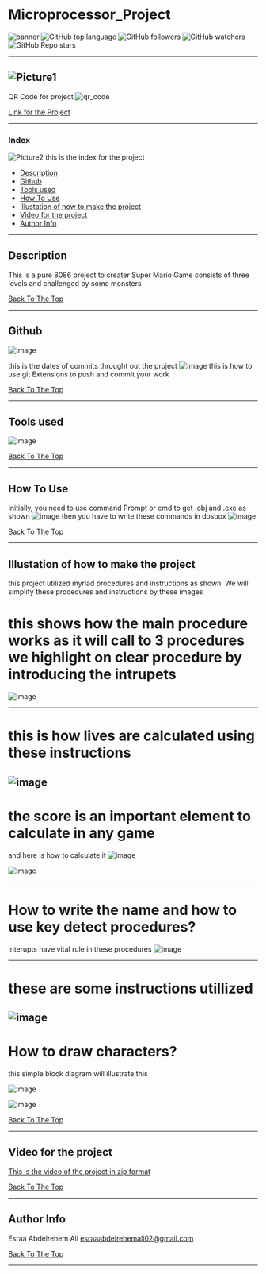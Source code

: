# Microprocessor_Project

![banner](https://user-images.githubusercontent.com/93450859/148617398-b5806af7-284e-41dd-8ebe-1c42183c97ae.jpg)
![GitHub top language](https://img.shields.io/github/downloads/Esraa-Abdelrehem/Microprocessor_Project/total?logo=GitHub&logoColor=%2300ff00&style=plastic) 
![GitHub followers](https://img.shields.io/github/followers/Esraa-Abdelrehem?style=social)
![GitHub watchers](https://img.shields.io/github/watchers/Esraa-Abdelrehem/Microprocessor_Project?style=social)
![GitHub Repo stars](https://img.shields.io/github/stars/Esraa-Abdelrehem/Microprocessor_Project?style=social)

---
![Picture1](https://user-images.githubusercontent.com/93450859/148609624-fe391666-3cca-4ebe-a379-21332733b534.png)
---
QR Code for project
![qr_code](https://user-images.githubusercontent.com/93450859/148613640-a8d8c88a-50e4-486a-a654-2ed9b4d93a8f.png)


[Link for the Project](https://github.com/Esraa-Abdelrehem/Microprocessor_Project/tree/master)


---



### Index
![Picture2](https://user-images.githubusercontent.com/93450859/148611431-f87a8dc4-30e2-4ecb-b367-a0d5fd4e8834.png)
this is the index for the project
- [Description](#description)
- [Github](#Github)
- [Tools used](#Tools-used)
- [How To Use](#how-to-use)
- [Illustation of how to make the project](#Illustation-of-how-to-make-the-project)
- [Video for the project](#Video-for-the-project)
- [Author Info](#author-info)

---

## Description

This is a pure 8086 project to creater Super Mario Game consists of three levels and challenged by some monsters


[Back To The Top](#Microprocessor_Project)

---
##  Github
![image](https://user-images.githubusercontent.com/93450859/148613820-6869b240-b7a2-4004-9ecd-c95d8e36e06d.png)

this is the dates of commits throught out the project
![image](https://user-images.githubusercontent.com/93450859/148613431-e0930c0a-c581-4a11-921f-e81bf64c35d9.png)
this is how to use git Extensions to push and commit your work

[Back To The Top](#Microprocessor_Project)

---
## Tools used
![image](https://user-images.githubusercontent.com/93450859/148612646-292d548d-4196-42dd-83fb-b99af8e21d88.png)

[Back To The Top](#Microprocessor_Project)

---
## How To Use
Initially, you need to use command Prompt or cmd to get .obj and .exe as shown
![image](https://user-images.githubusercontent.com/93450859/148613281-44d5dd6c-6f3c-499f-81ec-ecda19f0672b.png)
then you have to write these commands in dosbox
![image](https://user-images.githubusercontent.com/93450859/148613317-19a8b0b8-4244-4a84-8108-7c5ff45c7f57.png)

[Back To The Top](#Microprocessor_Project)

---
## Illustation of how to make the project

this project utilized myriad procedures and instructions as shown. We will simplify these procedures and instructions by these images
# this shows how the main procedure works as  it will call to 3 procedures we highlight on clear procedure by introducing the intrupets 

![image](https://user-images.githubusercontent.com/93450859/148613985-50282aa5-5ceb-4dfe-bd63-b62bcdaabf84.png)

----

# this is how lives are calculated using these instructions 


![image](https://user-images.githubusercontent.com/93450859/148614009-2e0cb2df-fb4d-4dde-81ac-141eb798b7bb.png)
----
# the score is an important element to calculate in any game
and here is how to calculate it
![image](https://user-images.githubusercontent.com/93450859/148614026-0d02a75a-2ebe-44f0-a507-7ddb111727aa.png)



![image](https://user-images.githubusercontent.com/93450859/148614050-ad5a5876-268d-467c-9753-c917f72a36ff.png)

----

# How to write the name and how to use key detect procedures?
interupts have vital rule in these procedures
![image](https://user-images.githubusercontent.com/93450859/148614077-3d63db89-25a9-4722-8951-0244c79e5965.png)

----

# these are some instructions utillized

![image](https://user-images.githubusercontent.com/93450859/148614126-08657bb1-bb83-4d6f-95ef-4e12a20a0928.png)
-----

# How to draw characters?
this simple block diagram will illustrate this

![image](https://user-images.githubusercontent.com/93450859/148614104-3071486d-5786-4a2c-b754-9a2dfb0d7457.png)



![image](https://user-images.githubusercontent.com/93450859/148617147-16d18433-4379-4860-8c34-0eccc403ab54.png)

[Back To The Top](#Microprocessor_Project)

---
## Video for the project
[This is the video of the project in zip format](https://github.com/jamesqquick/read-me-template/files/7831523/My.Video3.zip)

[Back To The Top](#Microprocessor_Project)

---
## Author Info

Esraa Abdelrehem Ali
esraaabdelrehemali02@gmail.com

[Back To The Top](#Microprocessor_Project)

---

